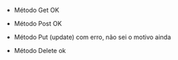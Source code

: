 - Método Get OK

- Método Post OK

- Método Put (update) com erro, não sei o motivo ainda

- Método Delete ok